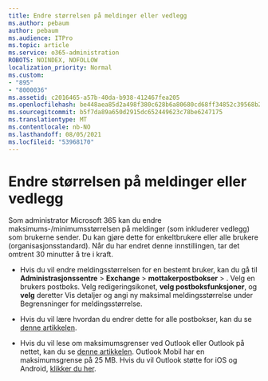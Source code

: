 ```yaml
---
title: Endre størrelsen på meldinger eller vedlegg
ms.author: pebaum
author: pebaum
ms.audience: ITPro
ms.topic: article
ms.service: o365-administration
ROBOTS: NOINDEX, NOFOLLOW
localization_priority: Normal
ms.custom:
- "895"
- "8000036"
ms.assetid: c2016465-a57b-40da-b938-412467fea205
ms.openlocfilehash: be448aea85d2a498f380c628b6a80680cd68ff34852c39568b227ede3f1c2c24
ms.sourcegitcommit: b5f7da89a650d2915dc652449623c78be6247175
ms.translationtype: MT
ms.contentlocale: nb-NO
ms.lasthandoff: 08/05/2021
ms.locfileid: "53968170"
---
```

# <a name="changing-message-or-attachment-size"></a>Endre størrelsen på meldinger eller vedlegg

Som administrator Microsoft 365 kan du endre maksimums-/minimumsstørrelsen på meldinger (som inkluderer vedlegg) som brukerne sender. Du kan gjøre dette for enkeltbrukere eller alle brukere (organisasjonsstandard). Når du har endret denne innstillingen, tar det omtrent 30 minutter å tre i kraft.
  
- Hvis du vil endre meldingsstørrelsen for en bestemt bruker, kan du gå til **Administrasjonssentre** \> **Exchange** \> **mottakerpostbokser** \> . Velg en brukers postboks. Velg redigeringsikonet, **velg postboksfunksjoner**, og **velg** deretter Vis detaljer og angi ny maksimal meldingsstørrelse under Begrensninger for meldingsstørrelse. 

- Hvis du vil lære hvordan du endrer dette for alle postbokser, kan du se [denne artikkelen](https://www.microsoft.com/microsoft-365/blog/2015/04/15/office-365-now-supports-larger-email-messages-up-to-150-mb/).

- Hvis du vil lese om maksimumsgrenser ved Outlook eller Outlook på nettet, kan du se [denne artikkelen](https://technet.microsoft.com/library/exchange-online-limits.aspx#MessageLimits). Outlook Mobil har en maksimumsgrense på 25 MB. Hvis du vil Outlook støtte for iOS og Android, [klikker du her](https://support.office.com/article/Get-in-app-help-for-Outlook-for-iOS-and-Android-218a22d1-9fa5-4889-b689-de1c63493243).
